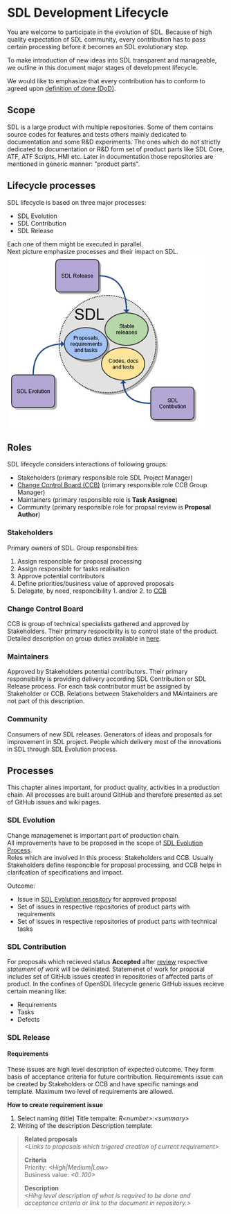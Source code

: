 # **SDL Development Lifecycle**

You are welcome to participate in the evolution of SDL.
Because of high quality expectation of SDL community, every contribution has to pass certain processing before it becomes an SDL evolutionary step.

To make introduction of new ideas into SDL transparent and manageable, we outline in this document major stages of development lifecycle.

We would like to emphasize that every contribution has to conform to agreed upon [definition of done (DoD)][DOD-LINK].

## **Scope**

SDL is a large product with multiple repositories.
Some of them contains source codes for features and tests others mainly dedicated to documentation and some R&D experiments.
The ones which do not strictly dedicated to documentation or R&D form set of product parts like SDL Core, ATF, ATF Scripts, HMI etc.
Later in documentation those repositories are mentioned in generic manner: "product parts".

## **Lifecycle processes**

SDL lifecycle is based on three major processes:
- SDL Evolution
- SDL Contribution
- SDL Release

Each one of them might be executed in parallel. <br>
Next picture emphasize processes and their impact on SDL. <br>
![Lifecycle processes](assets/lifecycle.png "Lifecycle processes")

## **Roles**

SDL lifecycle considers interactions of following groups:

- Stakeholders (primary responsible role SDL Project Manager)
- [Change Control Board (CCB)][CCB-LINK] (primary responsible role CCB Group Manager)
- Maintainers (primary responsible role is **Task Assignee**)
- Community (primary responsible role for propsal review is **Proposal Author**)

### Stakeholders

Primary owners of SDL.
Group responsbilities:
1. Assign responcible for proposal processing
2. Assign responsible for tasks realisation
3. Approve potential contributors
4. Define priorities/business value of approved proposals
5. Delegate, by need, responcibility 1. and/or 2. to [CCB][CCB-LINK]

### Change Control Board

CCB is group of technical specialists gathered and approved by Stakeholders.
Their primary respocibility is to control state of the product.
Detailed description on group duties available in [here][CCB-LINK].

### Maintainers

Approved by Stakeholders potential contributors.
Their primary responsibility is providing delivery according SDL Contribution or SDL Release process.
For each task contributor must be assigned by Stakeholder or CCB.
Relations between Stakeholders and MAintainers are not part of this description.

### Community

Consumers of new SDL releases.
Generators of ideas and proposals for improvement in SDL project.
People which delivery most of the innovations in SDL through SDL Evolution process.

## **Processes**

This chapter alines important, for product quality, activities in a production chain.
All processes are built around GitHub and therefore presented as set of GitHub issues and wiki pages.

### SDL Evolution

Change managemenet is important part of production chain.<br>
All improvements have to be proposed in the scope of [SDL Evolution Process][SDL-EP-LINK].<br>
Roles which are involved in this process: Stakeholders and CCB.
Usually Stakeholders define responcible for proposal processing, and CCB helps in clarifcation of specifications and impact.

Outcome: 
- Issue in [SDL Evolution repository][SDL-EP-LINK] for approved proposal
- Set of issues in respective repositories of product parts with requirements
- Set of issues in respective repositories of product parts with technical tasks

### SDL Contribution

For proposals which recieved status **Accepted** after [review][SDL-EP-LINK] respective *statement of work* will be deliniated.
Statemenet of work for proposal includes set of GitHub issues created in repositories of affected parts of product.
In the confines of OpenSDL lifecycle generic GitHub issues recieve certain meaning like:
- Requirements
- Tasks
- Defects

### SDL Release



#### **Requirements**
These issues are high level description of expected outcome.
They form basis of acceptance criteria for future contribution.
Requirements issue can be created by Stakeholders or CCB and have specific namings and template.
Maximum two level of requirements are allowed.



**How to create requirement issue**
1. Select naming (title)
Title tempalte: *R\<number\>:\<summary\>*
2. Writing of the description
Description template:
> **Related proposals**<br>
> *\<Links to proposals which trigered creation of current requirement\>*
>
> **Criteria**<br>
> Priority: *\<High|Medium|Low\>*<br>
> Business value: *\<0..100\>*
> 
> **Description**<br>
> *\<Hihg level description of what is required to be done and acceptance criteria or link to the document in repository.\>*



[SDL-EP-LINK]: https://github.com/smartdevicelink/sdl_evolution/blob/master/process.md "SDL Evolution"
[DOD-LINK]: DefinitionOfDone.md "Definition Of Done"
[CCB-LINK]: ChangeControlBoard.md "Change Control Board"
